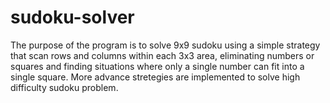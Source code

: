 # sudoku-solver

The purpose of the program is to solve 9x9 sudoku using a simple strategy that scan rows and columns within each 3x3 area, eliminating numbers or squares and finding situations where only a single number can fit into a single square. More advance stretegies are implemented to solve high difficulty sudoku problem.
